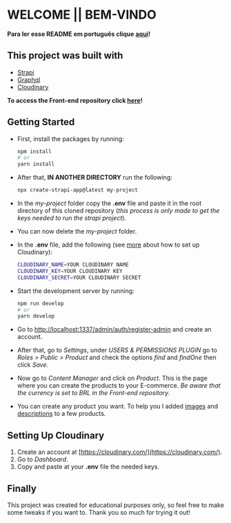 # WELCOME || BEM-VINDO

**Para ler esse README em português clique [aqui](https://github.com/JoaoMuller99/FullStack-Ecommerce-Backend/blob/main/README_PT.md)!**

## This project was built with

- [Strapi](https://strapi.io/)
- [Graphql](https://graphql.org/)
- [Cloudinary](https://cloudinary.com/)

**To access the Front-end repository click [here](https://github.com/JoaoMuller99/FullStack-Ecommerce-Frontend)!**

## Getting Started

- First, install the packages by running:

  ```bash
  npm install
  # or
  yarn install
  ```

- After that, **IN ANOTHER DIRECTORY** run the following:

  ```bash
  npx create-strapi-app@latest my-project
  ```

- In the _my-project_ folder copy the **.env** file and paste it in the root directory of this cloned repository (_this process is only made to get the keys needed to run the strapi project_).

- You can now delete the _my-project_ folder.

- In the **.env** file, add the following (see [more](#cloudinary) about how to set up Cloudinary):

  ```bash
  CLOUDINARY_NAME=YOUR CLOUDINARY NAME
  CLOUDINARY_KEY=YOUR CLOUDINARY KEY
  CLOUDINARY_SECRET=YOUR CLOUDINARY SECRET
  ```

- Start the development server by running:

  ```bash
  npm run develop
  # or
  yarn develop
  ```

- Go to [http://localhost:1337/admin/auth/register-admin](http://localhost:1337/admin/auth/register-admin) and create an account.

- After that, go to _Settings_, under _USERS & PERMISSIONS PLUGIN_ go to _Roles > Public > Product_ and check the options _find_ and _findOne_ then click _Save_.

- Now go to _Content Manager_ and click on _Product_. This is the page where you can create the products to your E-commerce. _Be aware that the currency is set to BRL in the Front-end repository_.

- You can create any product you want. To help you I added [images](https://github.com/JoaoMuller99/FullStack-Ecommerce-Backend/tree/main/public/products_imgs) and [descriptions](https://github.com/JoaoMuller99/FullStack-Ecommerce-Backend/tree/main/public/products_descriptions) to a few products.

<h2 id="cloudinary">Setting Up Cloudinary</h2>

1. Create an account at [https://cloudinary.com/](https://cloudinary.com/).
2. Go to _Dashboard_.
3. Copy and paste at your **.env** file the needed keys.

## Finally

This project was created for educational purposes only, so feel free to make some tweaks if you want to. Thank you so much for trying it out!
